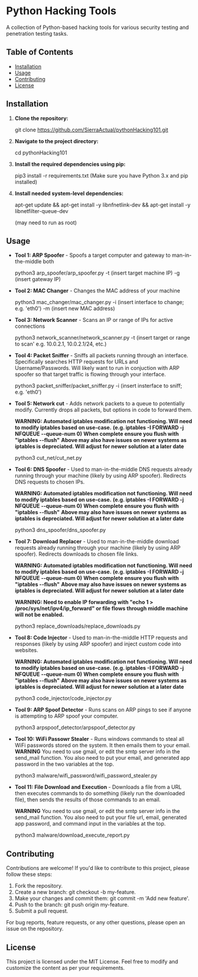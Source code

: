 # Python Hacking Tools

A collection of Python-based hacking tools for various security testing and penetration testing tasks.

## Table of Contents

- [Installation](#installation)
- [Usage](#usage)
- [Contributing](#contributing)
- [License](#license)

## Installation

1. **Clone the repository:**

    git clone https://github.com/SierraActual/pythonHacking101.git


2. **Navigate to the project directory:**

    cd pythonHacking101


3. **Install the required dependencies using pip:**

    pip3 install -r requirements.txt
    (Make sure you have Python 3.x and pip installed)

4. **Install needed system-level dependencies:**

    apt-get update && apt-get install -y libnfnetlink-dev && apt-get install -y libnetfilter-queue-dev
   
    (may need to run as root)

## Usage

- **Tool 1: ARP Spoofer** - Spoofs a target computer and gateway to man-in-the-middle both

    python3 arp_spoofer/arp_spoofer.py -t (insert target machine IP) -g (insert gateway IP)

- **Tool 2: MAC Changer** - Changes the MAC address of your machine

    python3 mac_changer/mac_changer.py -i (insert interface to change; e.g. 'eth0') -m (insert new MAC address)

- **Tool 3: Network Scanner** - Scans an IP or range of IPs for active connections

    python3 network_scanner/network_scanner.py -t (insert target or range to scan' e.g. 10.0.2.1, 10.0.2.1/24, etc.)

- **Tool 4: Packet Sniffer** - Sniffs all packets running through an interface. Specifically searches HTTP requests for URLs and Username/Passwords. Will likely want to run in conjuction with ARP spoofer so that target traffic is flowing through your interface.

    python3 packet_sniffer/packet_sniffer.py -i (insert insterface to sniff; e.g. 'eth0')

- **Tool 5: Network cut** - Adds network packets to a queue to potentially modify. Currently drops all packets, but options in code to forward them.

    **WARNING: Automated iptables modification not functioning. Will need to modify iptables based on use-case.**
        **(e.g. iptables -I FORWARD -j NFQUEUE --queue-num 0)**
        **When complete ensure you flush with "iptables --flush"**
        **Above may also have issues on newer systems as iptables is depreciated. Will adjust for newer solution at a later date**

    python3 cut_net/cut_net.py

- **Tool 6: DNS Spoofer** - Used to man-in-the-middle DNS requests already running through your machine (likely by using ARP spoofer). Redirects DNS requests to chosen IPs.

    **WARNING: Automated iptables modification not functioning. Will need to modify iptables based on use-case.**
        **(e.g. iptables -I FORWARD -j NFQUEUE --queue-num 0)**
        **When complete ensure you flush with "iptables --flush"**
        **Above may also have issues on newer systems as iptables is depreciated. Will adjust for newer solution at a later date**


    python3 dns_spoofer/dns_spoofer.py

- **Tool 7: Download Replacer** - Used to man-in-the-middle download requests already running through your machine (likely by using ARP spoofer). Redirects downloads to chosen file links.

    **WARNING: Automated iptables modification not functioning. Will need to modify iptables based on use-case.**
        **(e.g. iptables -I FORWARD -j NFQUEUE --queue-num 0)**
        **When complete ensure you flush with "iptables --flush"**
        **Above may also have issues on newer systems as iptables is depreciated. Will adjust for newer solution at a later date**


    **WARNING: Need to enable IP forwarding with "echo 1 > /proc/sys/net/ipv4/ip_forward" or file flows through middle machine will not be enabled.**

    python3 replace_downloads/replace_downloads.py

- **Tool 8: Code Injector** - Used to man-in-the-middle HTTP requests and responses (likely by using ARP spoofer) and inject custom code into websites.

    **WARNING: Automated iptables modification not functioning. Will need to modify iptables based on use-case.**
        **(e.g. iptables -I FORWARD -j NFQUEUE --queue-num 0)**
        **When complete ensure you flush with "iptables --flush"**
        **Above may also have issues on newer systems as iptables is depreciated. Will adjust for newer solution at a later date**


    python3 code_injector/code_injector.py

- **Tool 9: ARP Spoof Detector** - Runs scans on ARP pings to see if anyone is attempting to ARP spoof your computer.

    python3 arpspoof_detector/arpspoof_detector.py

- **Tool 10: WiFi Passowr Stealer** - Runs windows commands to steal all WiFi passwords stored on the system. It then emails them to your email. 
    **WARNING** You need to use gmail, or edit the smtp server info in the send_mail function. You also need to put your email, and generated app password in the two variables at the top.

    python3 malware/wifi_password/wifi_password_stealer.py

- **Tool 11: File Download and Execution** - Downloads a file from a URL then executes commands to do something (likely run the downloaded file), then sends the results of those commands to an email.

    **WARNING** You need to use gmail, or edit the smtp server info in the send_mail function. You also need to put your file url, email, generated app password, and command input in the variables at the top.

    python3 malware/download_execute_report.py

## Contributing
Contributions are welcome! If you'd like to contribute to this project, please follow these steps:

1. Fork the repository.
2. Create a new branch: git checkout -b my-feature.
3. Make your changes and commit them: git commit -m 'Add new feature'.
4. Push to the branch: git push origin my-feature.
5. Submit a pull request.

For bug reports, feature requests, or any other questions, please open an issue on the repository.

## License
This project is licensed under the MIT License.
Feel free to modify and customize the content as per your requirements.
